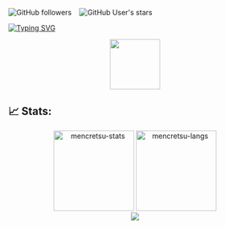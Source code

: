<img alt="GitHub followers" src="https://img.shields.io/github/followers/mencretsu?style=social"> &nbsp;&nbsp; <img alt="GitHub User's stars" src="https://img.shields.io/github/stars/mencretsu?style=social"/>

[![Typing SVG](https://readme-typing-svg.herokuapp.com?color=3D85C6&size=32&multiline=true&width=700&lines=Welcome+To+~iz's+GitHub+Profile)](https://git.io/typing-svg)
<div id="header" align="center">
  <img src="https://c.tenor.com/8Qlx6iFGFrMAAAAi/goose-pepe-the-frog.gif" width="100"/>
</div>

## 📈 Stats:

<div align="center">
<img height="160em" src="https://github-readme-stats.vercel.app/api/?username=mencretsu&layout=compact&show_icon=true&theme=algolia" alt="mencretsu-stats"/>
<img height="160em" src="https://github-readme-stats.vercel.app/api/top-langs/?username=mencretsu&layout=compact&show_icon=true&theme=algolia" alt="mencretsu-langs"/>
</div>
<div align="center">
  <img src="http://github-readme-streak-stats.herokuapp.com?user=mencretsu&theme=algolia&background=0d1117&hide_border=true" />
  <!-- <img src="https://peaceful-beyond-61134.herokuapp.com/graph?username=mencretsutheme=react-dark"/> -->
</div>
